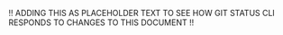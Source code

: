 !! ADDING THIS AS PLACEHOLDER TEXT TO SEE HOW GIT STATUS CLI RESPONDS TO CHANGES TO THIS DOCUMENT !!